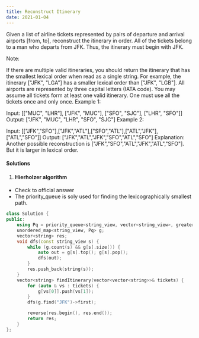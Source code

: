 ```yaml
---
title: Reconstruct Itinerary
date: 2021-01-04
---
```

Given a list of airline tickets represented by pairs of departure and arrival airports [from, to], reconstruct the itinerary in order. All of the tickets belong to a man who departs from JFK. Thus, the itinerary must begin with JFK.

Note:

If there are multiple valid itineraries, you should return the itinerary that has the smallest lexical order when read as a single string. For example, the itinerary ["JFK", "LGA"] has a smaller lexical order than ["JFK", "LGB"].
All airports are represented by three capital letters (IATA code).
You may assume all tickets form at least one valid itinerary.
One must use all the tickets once and only once.
Example 1:

Input: [["MUC", "LHR"], ["JFK", "MUC"], ["SFO", "SJC"], ["LHR", "SFO"]]
Output: ["JFK", "MUC", "LHR", "SFO", "SJC"]
Example 2:

Input: [["JFK","SFO"],["JFK","ATL"],["SFO","ATL"],["ATL","JFK"],["ATL","SFO"]]
Output: ["JFK","ATL","JFK","SFO","ATL","SFO"]
Explanation: Another possible reconstruction is ["JFK","SFO","ATL","JFK","ATL","SFO"].
             But it is larger in lexical order.


#### Solutions

1. #### Hierholzer algorithm

- Check to official answer
- The priority_queue is soly used for finding the lexicographically smallest path.

```cpp
class Solution {
public:
    using Pq = priority_queue<string_view, vector<string_view>, greater<>>;
    unordered_map<string_view, Pq> g;
    vector<string> res;
    void dfs(const string_view s) {
        while (g.count(s) && g[s].size()) {
            auto out = g[s].top(); g[s].pop();
            dfs(out);
        }
        res.push_back(string(s));
    }
    vector<string> findItinerary(vector<vector<string>>& tickets) {
        for (auto & vs : tickets) {
            g[vs[0]].push(vs[1]);
        }
        dfs(g.find("JFK")->first);

        reverse(res.begin(), res.end());
        return res;
    }
};
```